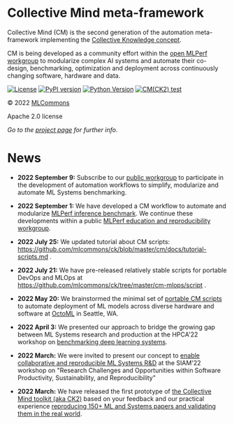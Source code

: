 # Collective Mind meta-framework

Collective Mind (CM) is the second generation of the automation meta-framework 
implementing the [Collective Knowledge concept](https://arxiv.org/abs/2011.01149).

CM is being developed as a community effort within the [open MLPerf workgroup](https://github.com/mlcommons/ck/blob/master/docs/mlperf-education-workgroup.md)
to modularize complex AI systems and automate their co-design, benchmarking, 
optimization and deployment across continuously changing software, hardware and data.

[![License](https://img.shields.io/badge/License-Apache%202.0-green)](https://github.com/mlcommons/ck/tree/master/cm)
[![PyPI version](https://badge.fury.io/py/cmind.svg)](https://pepy.tech/project/cmind)
[![Python Version](https://img.shields.io/badge/python-3+-blue.svg)](https://github.com/mlcommons/ck/tree/master/cm)
[![CM(CK2) test](https://github.com/mlcommons/ck/actions/workflows/test-cm.yml/badge.svg)](https://github.com/mlcommons/ck/actions/workflows/test-cm.yml)

&copy; 2022 [MLCommons](https://mlcommons.org)<br>

Apache 2.0 license


*Go to the [project page](https://github.com/mlcommons/ck) for further info*. 


# News

* **2022 September 9:** Subscribe to our [public workgroup](https://github.com/mlcommons/ck/tree/master/docs/mlperf-education-workgroup.md) 
  to participate in the development of automation workflows
  to simplify, modularize and automate ML Systems benchmarking.

* **2022 September 1:** We have developed a CM workflow to automate and modularize 
  [MLPerf inference benchmark](https://github.com/mlcommons/ck/blob/master/docs/mlperf-cm-automation-demo.md).
  We continue these developments within a public [MLPerf education and reproducibility workgroup](https://github.com/mlcommons/ck/tree/master/docs/mlperf-education-workgroup.md).

* **2022 July 25:** We updated tutorial about CM scripts: https://github.com/mlcommons/ck/blob/master/cm/docs/tutorial-scripts.md .

* **2022 July 21:** We have pre-released relatively stable scripts for portable DevOps and MLOps at https://github.com/mlcommons/ck/tree/master/cm-mlops/script .

* **2022 May 20:** We brainstormed the minimal set of [portable CM scripts](https://cknowledge.org/docs/cm/tutorial-scripts.html) to automate deployment of ML models across diverse hardware and software at [OctoML](https://OctoML.ai) in Seattle, WA.

* **2022 April 3:** We presented our approach to bridge the growing gap between ML Systems research and production 
  at the HPCA'22 workshop on [benchmarking deep learning systems](https://sites.google.com/g.harvard.edu/mlperf-bench-hpca22/home).

* **2022 March:** We were invited to present our concept to [enable collaborative and reproducible ML Systems R&D](https://meetings.siam.org/sess/dsp_programsess.cfm?SESSIONCODE=73126) 
  at the SIAM'22 workshop on "Research Challenges and Opportunities within Software Productivity, Sustainability, and Reproducibility"

* **2022 March:** We have released the first prototype of [the Collective Mind toolkit (aka CK2)](https://github.com/mlcommons/ck/tree/master/cm)
  based on your feedback and our practical experience [reproducing 150+ ML and Systems papers and validating them in the real world](https://learning.acm.org/techtalks/reproducibility).
